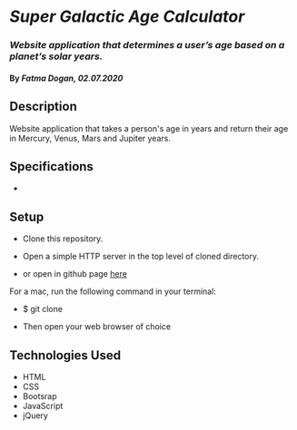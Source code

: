 # _Super Galactic Age Calculator_

### _Website application that determines a user’s age based on a planet’s solar years._

#### By _**Fatma Dogan, 02.07.2020**_

## Description

Website application that takes a person's age in years and return their age in Mercury, Venus, Mars and Jupiter years.

## Specifications

* 

## Setup


* Clone this repository.

* Open a simple HTTP server in the top level of cloned directory. 

* or open in github page [here]()

For a mac, run the following command in your terminal:

* $ git clone 

* Then open your web browser of choice

## Technologies Used 

* HTML
* CSS
* Bootsrap
* JavaScript 
* jQuery
